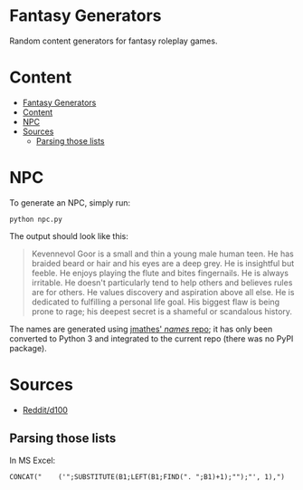 # Fantasy Generators

Random content generators for fantasy roleplay games.

# Content

- [Fantasy Generators](#fantasy-generators)
- [Content](#content)
- [NPC](#npc)
- [Sources](#sources)
  - [Parsing those lists](#parsing-those-lists)

# NPC

To generate an NPC, simply run:

    python npc.py

The output should look like this:

> Kevennevol Goor is a small and thin a young male human teen. He has braided beard or hair and his eyes are a deep grey. He is insightful but feeble. He enjoys playing the flute and bites fingernails. He is always irritable. He doesn't particularly tend to help others and believes rules are for others. He values discovery and aspiration above all else. He is dedicated to fulfilling a personal life goal. His biggest flaw is being prone to rage; his deepest secret is a shameful or scandalous history.

The names are generated using [jmathes' *names* repo](https://github.com/jmathes/names); it has only been converted to Python 3 and integrated to the current repo (there was no PyPI package).

# Sources

- [Reddit/d100](https://www.reddit.com/r/d100/wiki/finished)

## Parsing those lists

In MS Excel:

    CONCAT("    ('";SUBSTITUTE(B1;LEFT(B1;FIND(". ";B1)+1);"");"', 1),")
